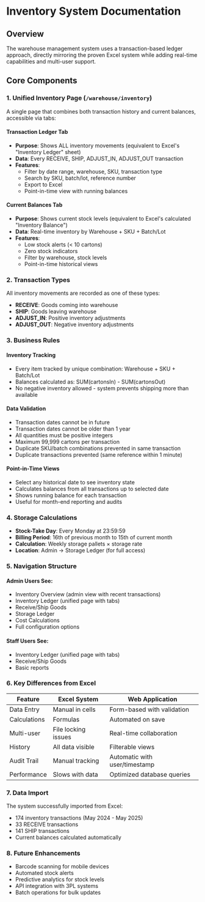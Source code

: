 # Inventory System Documentation

## Overview

The warehouse management system uses a transaction-based ledger approach, directly mirroring the proven Excel system while adding real-time capabilities and multi-user support.

## Core Components

### 1. Unified Inventory Page (`/warehouse/inventory`)

A single page that combines both transaction history and current balances, accessible via tabs:

#### Transaction Ledger Tab
- **Purpose**: Shows ALL inventory movements (equivalent to Excel's "Inventory Ledger" sheet)
- **Data**: Every RECEIVE, SHIP, ADJUST_IN, ADJUST_OUT transaction
- **Features**:
  - Filter by date range, warehouse, SKU, transaction type
  - Search by SKU, batch/lot, reference number
  - Export to Excel
  - Point-in-time view with running balances

#### Current Balances Tab  
- **Purpose**: Shows current stock levels (equivalent to Excel's calculated "Inventory Balance")
- **Data**: Real-time inventory by Warehouse + SKU + Batch/Lot
- **Features**:
  - Low stock alerts (< 10 cartons)
  - Zero stock indicators
  - Filter by warehouse, stock levels
  - Point-in-time historical views

### 2. Transaction Types

All inventory movements are recorded as one of these types:
- **RECEIVE**: Goods coming into warehouse
- **SHIP**: Goods leaving warehouse  
- **ADJUST_IN**: Positive inventory adjustments
- **ADJUST_OUT**: Negative inventory adjustments

### 3. Business Rules

#### Inventory Tracking
- Every item tracked by unique combination: Warehouse + SKU + Batch/Lot
- Balances calculated as: SUM(cartonsIn) - SUM(cartonsOut)
- No negative inventory allowed - system prevents shipping more than available

#### Data Validation
- Transaction dates cannot be in future
- Transaction dates cannot be older than 1 year
- All quantities must be positive integers
- Maximum 99,999 cartons per transaction
- Duplicate SKU/batch combinations prevented in same transaction
- Duplicate transactions prevented (same reference within 1 minute)

#### Point-in-Time Views
- Select any historical date to see inventory state
- Calculates balances from all transactions up to selected date
- Shows running balance for each transaction
- Useful for month-end reporting and audits

### 4. Storage Calculations

- **Stock-Take Day**: Every Monday at 23:59:59
- **Billing Period**: 16th of previous month to 15th of current month
- **Calculation**: Weekly storage pallets × storage rate
- **Location**: Admin → Storage Ledger (for full access)

### 5. Navigation Structure

#### Admin Users See:
- Inventory Overview (admin view with recent transactions)
- Inventory Ledger (unified page with tabs)
- Receive/Ship Goods
- Storage Ledger
- Cost Calculations
- Full configuration options

#### Staff Users See:
- Inventory Ledger (unified page with tabs)
- Receive/Ship Goods
- Basic reports

### 6. Key Differences from Excel

| Feature | Excel System | Web Application |
|---------|--------------|-----------------|
| Data Entry | Manual in cells | Form-based with validation |
| Calculations | Formulas | Automated on save |
| Multi-user | File locking issues | Real-time collaboration |
| History | All data visible | Filterable views |
| Audit Trail | Manual tracking | Automatic with user/timestamp |
| Performance | Slows with data | Optimized database queries |

### 7. Data Import

The system successfully imported from Excel:
- 174 inventory transactions (May 2024 - May 2025)
- 33 RECEIVE transactions
- 141 SHIP transactions
- Current balances calculated automatically

### 8. Future Enhancements

- Barcode scanning for mobile devices
- Automated stock alerts
- Predictive analytics for stock levels
- API integration with 3PL systems
- Batch operations for bulk updates